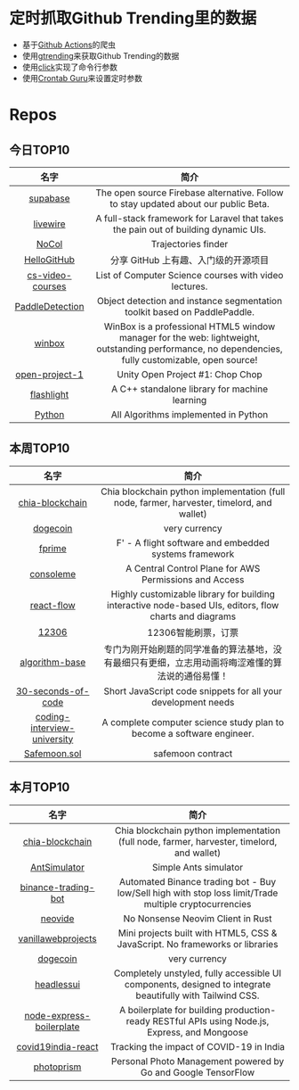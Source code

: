 # 定时抓取Github Trending里的数据
* 基于[Github Actions](https://docs.github.com/en/actions)的爬虫
* 使用[gtrending](https://github.com/hedythedev/gtrending)来获取Github Trending的数据
* 使用[click](https://github.com/pallets/click)实现了命令行参数
* 使用[Crontab Guru](https://crontab.guru/)来设置定时参数

# Repos
## 今日TOP10 
<!-- START OF DAILY_TOP10_REPOS -->
| 名字 | 简介 |
| :----: | :----: |
| [supabase](https://github.com/supabase/supabase) | The open source Firebase alternative. Follow to stay updated about our public Beta. |
| [livewire](https://github.com/livewire/livewire) | A full-stack framework for Laravel that takes the pain out of building dynamic UIs. |
| [NoCol](https://github.com/johnBuffer/NoCol) | Trajectories finder |
| [HelloGitHub](https://github.com/521xueweihan/HelloGitHub) | 分享 GitHub 上有趣、入门级的开源项目 |
| [cs-video-courses](https://github.com/Developer-Y/cs-video-courses) | List of Computer Science courses with video lectures. |
| [PaddleDetection](https://github.com/PaddlePaddle/PaddleDetection) | Object detection and instance segmentation toolkit based on PaddlePaddle. |
| [winbox](https://github.com/nextapps-de/winbox) | WinBox is a professional HTML5 window manager for the web: lightweight, outstanding performance, no dependencies, fully customizable, open source! |
| [open-project-1](https://github.com/UnityTechnologies/open-project-1) | Unity Open Project #1: Chop Chop |
| [flashlight](https://github.com/flashlight/flashlight) | A C++ standalone library for machine learning |
| [Python](https://github.com/TheAlgorithms/Python) | All Algorithms implemented in Python |
<!-- END OF DAILY_TOP10_REPOS -->

## 本周TOP10
<!-- START OF WEEKLY_TOP10_REPOS -->
| 名字 | 简介 |
| :----: | :----: |
| [chia-blockchain](https://github.com/Chia-Network/chia-blockchain) | Chia blockchain python implementation (full node, farmer, harvester, timelord, and wallet) |
| [dogecoin](https://github.com/dogecoin/dogecoin) | very currency |
| [fprime](https://github.com/nasa/fprime) | F' - A flight software and embedded systems framework |
| [consoleme](https://github.com/Netflix/consoleme) | A Central Control Plane for AWS Permissions and Access |
| [react-flow](https://github.com/wbkd/react-flow) | Highly customizable library for building interactive node-based UIs, editors, flow charts and diagrams |
| [12306](https://github.com/testerSunshine/12306) | 12306智能刷票，订票 |
| [algorithm-base](https://github.com/chefyuan/algorithm-base) | 专门为刚开始刷题的同学准备的算法基地，没有最细只有更细，立志用动画将晦涩难懂的算法说的通俗易懂！ |
| [30-seconds-of-code](https://github.com/30-seconds/30-seconds-of-code) | Short JavaScript code snippets for all your development needs |
| [coding-interview-university](https://github.com/jwasham/coding-interview-university) | A complete computer science study plan to become a software engineer. |
| [Safemoon.sol](https://github.com/safemoonprotocol/Safemoon.sol) | safemoon contract |
<!-- END OF WEEKLY_TOP10_REPOS -->

## 本月TOP10
<!-- START OF MONTHLY_TOP10_REPOS -->
| 名字 | 简介 |
| :----: | :----: |
| [chia-blockchain](https://github.com/Chia-Network/chia-blockchain) | Chia blockchain python implementation (full node, farmer, harvester, timelord, and wallet) |
| [AntSimulator](https://github.com/johnBuffer/AntSimulator) | Simple Ants simulator |
| [binance-trading-bot](https://github.com/chrisleekr/binance-trading-bot) | Automated Binance trading bot - Buy low/Sell high with stop loss limit/Trade multiple cryptocurrencies |
| [neovide](https://github.com/Kethku/neovide) | No Nonsense Neovim Client in Rust |
| [vanillawebprojects](https://github.com/bradtraversy/vanillawebprojects) | Mini projects built with HTML5, CSS & JavaScript. No frameworks or libraries |
| [dogecoin](https://github.com/dogecoin/dogecoin) | very currency |
| [headlessui](https://github.com/tailwindlabs/headlessui) | Completely unstyled, fully accessible UI components, designed to integrate beautifully with Tailwind CSS. |
| [node-express-boilerplate](https://github.com/hagopj13/node-express-boilerplate) | A boilerplate for building production-ready RESTful APIs using Node.js, Express, and Mongoose |
| [covid19india-react](https://github.com/covid19india/covid19india-react) | Tracking the impact of COVID-19 in India |
| [photoprism](https://github.com/photoprism/photoprism) | Personal Photo Management powered by Go and Google TensorFlow |
<!-- END OF MONTHLY_TOP10_REPOS -->
